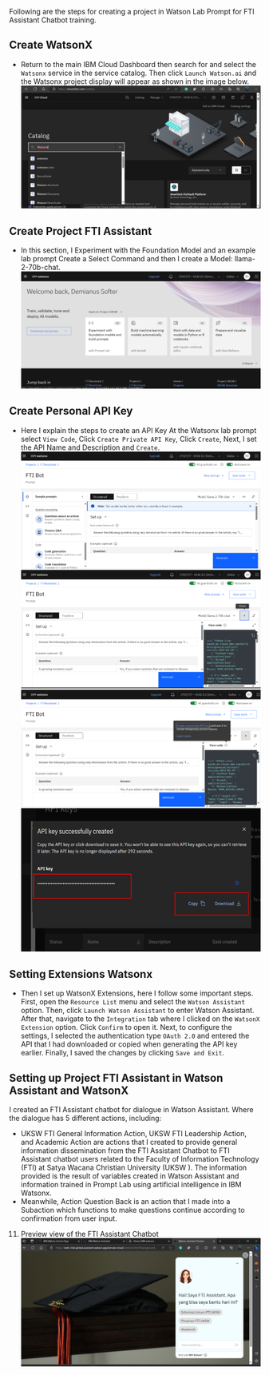 Following are the steps for creating a project in Watson Lab Prompt for FTI Assistant Chatbot training.

## Create WatsonX
  * Return to the main IBM Cloud Dashboard then search for and select the `Watsonx` service in the service catalog.
    Then click `Launch Watson.ai` and the Watsonx project display will appear as shown in the image below. 
    ![Teks Alternatif](assets/img/WatsonX.png)

## Create Project FTI Assistant
  * In this section, I Experiment with the Foundation Model and an example lab prompt Create a Select Command and
    then I create a Model: llama-2-70b-chat.
    ![Teks Alternatif](assets/img/WX-3.png)

## Create Personal API Key
  * Here I explain the steps to create an API Key At the Watsonx lab prompt select `View Code`, Click `Create Private
    API Key`, Click `Create`, Next, I set the API Name and Description and `Create`.
    ![Teks Alternatif](assets/img/sample-prompt-lab.png)
    ![Teks Alternatif](assets/img/View-Code.png)
    ![Teks Alternatif](assets/img/Create-a-Personal-API-Key.png)
    ![Teks Alternatif](assets/img/Download-API-Key.png)

## Setting Extensions Watsonx
  * Then I set up WatsonX Extensions, here I follow some important steps. First, open the `Resource List` menu and
    select the `Watson Assistant` option. Then, click `Launch Watson Assistant` to enter Watson Assistant. After
    that, navigate to the `Integration` tab where I clicked on the `WatsonX Extension` option. Click `Confirm` to
    open it. Next, to configure the settings, I selected the authentication type `OAuth 2.0` and entered the API that
    I had downloaded or copied when generating the API key earlier. Finally, I saved the changes by clicking `Save
    and Exit`.

## Setting up Project FTI Assistant in Watson Assistant and WatsonX
I created an FTI Assistant chatbot for dialogue in Watson Assistant. Where the dialogue has 5 different actions, 
including:
  * UKSW FTI General Information Action, UKSW FTI Leadership Action, and Academic Action are actions that I created
    to provide general information dissemination from the FTI Assistant Chatbot to FTI Assistant chatbot users
    related to the Faculty of Information Technology (FTI) at Satya Wacana Christian University (UKSW ). The
    information provided is the result of variables created in Watson Assistant and information trained in Prompt Lab
    using artificial intelligence in IBM Watsonx.
  * Meanwhile, Action Question Back is an action that I made into a Subaction which functions to make questions
    continue according to confirmation from user input.
  11. Preview view of the FTI Assistant Chatbot
      ![Teks Alternatif](assets/img/Preview.png)
